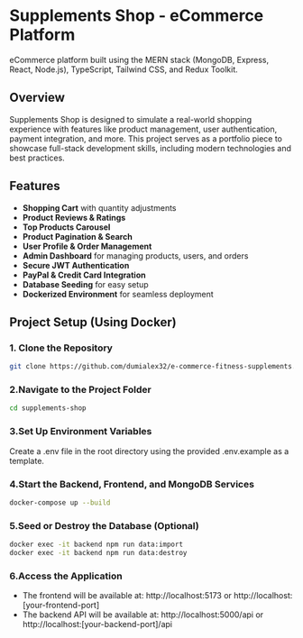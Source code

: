 # Supplements Shop - eCommerce Platform

eCommerce platform built using the MERN stack (MongoDB, Express, React, Node.js), TypeScript, Tailwind CSS, and Redux Toolkit.

## Overview

Supplements Shop is designed to simulate a real-world shopping experience with features like product management, user authentication, payment integration, and more. This project serves as a portfolio piece to showcase full-stack development skills, including modern technologies and best practices.

## Features

- **Shopping Cart** with quantity adjustments
- **Product Reviews & Ratings**
- **Top Products Carousel**
- **Product Pagination & Search**
- **User Profile & Order Management**
- **Admin Dashboard** for managing products, users, and orders
- **Secure JWT Authentication**
- **PayPal & Credit Card Integration**
- **Database Seeding** for easy setup
- **Dockerized Environment** for seamless deployment

## Project Setup (Using Docker)

### 1. Clone the Repository

```bash
git clone https://github.com/dumialex32/e-commerce-fitness-supplements.git
```

### 2.Navigate to the Project Folder

```bash
cd supplements-shop
```

### 3.Set Up Environment Variables

Create a .env file in the root directory using the provided .env.example as a template.

### 4.Start the Backend, Frontend, and MongoDB Services

```bash
docker-compose up --build
```

### 5.Seed or Destroy the Database (Optional)

```bash
docker exec -it backend npm run data:import
docker exec -it backend npm run data:destroy
```

### 6.Access the Application

- The frontend will be available at: http://localhost:5173 or http://localhost:[your-frontend-port]
- The backend API will be available at: http://localhost:5000/api or http://localhost:[your-backend-port]/api
